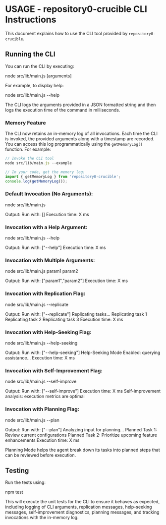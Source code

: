 # USAGE - repository0-crucible CLI Instructions

This document explains how to use the CLI tool provided by `repository0-crucible`.

## Running the CLI

You can run the CLI by executing:

  node src/lib/main.js [arguments]

For example, to display help:

  node src/lib/main.js --help

The CLI logs the arguments provided in a JSON formatted string and then logs the execution time of the command in milliseconds.

### Memory Feature

The CLI now retains an in-memory log of all invocations. Each time the CLI is invoked, the provided arguments along with a timestamp are recorded. You can access this log programmatically using the `getMemoryLog()` function. For example:

```js
// Invoke the CLI tool
node src/lib/main.js --example

// In your code, get the memory log:
import { getMemoryLog } from 'repository0-crucible';
console.log(getMemoryLog());
```

### Default Invocation (No Arguments):

  node src/lib/main.js

  Output:
  Run with: []
  Execution time: X ms

### Invocation with a Help Argument:

  node src/lib/main.js --help

  Output:
  Run with: ["--help"]
  Execution time: X ms

### Invocation with Multiple Arguments:

  node src/lib/main.js param1 param2

  Output:
  Run with: ["param1","param2"]
  Execution time: X ms

### Invocation with Replication Flag:

  node src/lib/main.js --replicate

  Output:
  Run with: ["--replicate"]
  Replicating tasks...
  Replicating task 1
  Replicating task 2
  Replicating task 3
  Execution time: X ms

### Invocation with Help-Seeking Flag:

  node src/lib/main.js --help-seeking

  Output:
  Run with: ["--help-seeking"]
  Help-Seeking Mode Enabled: querying assistance...
  Execution time: X ms

### Invocation with Self-Improvement Flag:

  node src/lib/main.js --self-improve

  Output:
  Run with: ["--self-improve"]
  Execution time: X ms
  Self-improvement analysis: execution metrics are optimal

### Invocation with Planning Flag:

  node src/lib/main.js --plan

  Output:
  Run with: ["--plan"]
  Analyzing input for planning...
  Planned Task 1: Review current configurations
  Planned Task 2: Prioritize upcoming feature enhancements
  Execution time: X ms

Planning Mode helps the agent break down its tasks into planned steps that can be reviewed before execution.

## Testing

Run the tests using:

  npm test

This will execute the unit tests for the CLI to ensure it behaves as expected, including logging of CLI arguments, replication messages, help-seeking messages, self-improvement diagnostics, planning messages, and tracking invocations with the in-memory log.
